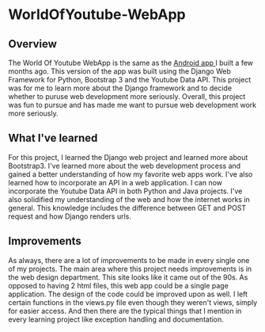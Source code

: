 # WorldOfYoutube-WebApp

## Overview
The World Of Youtube WebApp is the same as the [Android app ](https://github.com/Mikerah/WorldOfYoutube) I built a few months ago. This version of the app was built using the Django Web Framework for Python, Bootstrap 3 and the Youtube Data API. This project was for me to learn more about the Django framework and to decide whether to puruse web development more seriously. Overall, this project was fun to pursue and has made me want to pursue web development work more seriously.

## What I've learned
For this project, I learned the Django web project and learned more about Bootstrap3. I've learned more about the web development process and gained a better understanding of how my favorite web apps work. I've also learned how to incorporate an API in a web application. I can now incorporate the Youtube Data API in both Python and Java projects. I've also solidified my understanding of the web and how the internet works in general. This knowledge includes the difference between GET and POST request and how Django renders urls.

## Improvements
As always, there are a lot of improvements to be made in every single one of my projects. The main area where this project needs improvements is in the web design department. This site looks like it came out of the 90s. As opposed to having 2 html files, this web app could be a single page application. The design of the code could be improved upon as well. I left certain functions in the views.py file even though they weren't views, simply for easier access. And then there are the typical things that I mention in every learning project like exception handling and documentation.
